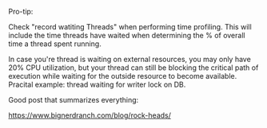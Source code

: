 Pro-tip:

Check "record watiting Threads" when performing time profiling. This will include the time threads have waited when determining the % of overall time a thread spent running. 

In case you're thread is waiting on external resources, you may only have 20% CPU utilization, but your thread can still be blocking the critical path of execution while waiting for the outside resource to become available. Pracital example: thread waiting for writer lock on DB.

Good post that summarizes everything:

https://www.bignerdranch.com/blog/rock-heads/